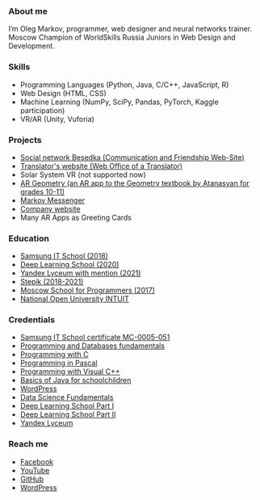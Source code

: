 ### About me
I’m Oleg Markov, programmer, web designer and neural networks trainer.\
Moscow Champion of WorldSkills Russia Juniors in Web Design and Development.

### Skills
* Programming Languages (Python, Java, C/C++, JavaScript, R)
* Web Design (HTML, CSS)
* Machine Learning (NumPy, SciPy, Pandas, PyTorch, Kaggle participation)
* VR/AR (Unity, Vuforia)

### Projects
* [Social network Besedka (Communication and Friendship Web-Site)](http://www.besedka.net)
* [Translator's website (Web Office of a Translator)](http://www.translationsland.com)
* Solar System VR (not supported now)
* [AR Geometry (an AR app to the Geometry textbook by Atanasyan for grades 10-11)](https://play.google.com/store/apps/details?id=com.OlegMarkov.ARGeometry)
* [Markov Messenger](https://play.google.com/store/apps/details?id=com.wMarkov)
* [Company website](https://www.globaltranslations.org)
* Many AR Apps as Greeting Cards

### Education
* [Samsung IT School (2018)](https://myitschool.ru)
* [Deep Learning School (2020)](https://www.dlschool.org/?lang=en)
* [Yandex Lyceum with mention (2021)](https://yandexlyceum.ru)
* [Stepik (2018-2021)](https://stepik.org/users/38159138/certificates)
* [Moscow School for Programmers (2017)](https://informatics.ru)
* [National Open University INTUIT](https://intuit.ru/intuituser/study/diplomas)

### Credentials
* [Samsung IT School certificate MC-0005-051](https://myitschool.ru/certificates)
* [Programming and Databases fundamentals](https://www.specialist.ru/graduate/groupcert/1380949)
* [Programming with C](https://www.specialist.ru/graduate/groupcert/1394872)
* [Programming in Pascal](https://www.specialist.ru/graduate/groupcert/1403162)
* [Programming with Visual C++](https://www.specialist.ru/graduate/groupcert/1441915)
* [Basics of Java for schoolchildren](https://www.specialist.ru/graduate/groupcert/1469647)
* [WordPress](https://www.specialist.ru/graduate/groupcert/1813633)
* [Data Science Fundamentals](https://www.specialist.ru/graduate/groupcert/1648454)
* [Deep Learning School Part I](https://disk.yandex.ru/i/NmAYpFDlRSb5aw)
* [Deep Learning School Part II](https://disk.yandex.ru/i/1e8GPny-RxJDaQ)
* [Yandex Lyceum](https://yastatic.net/s3/lyceum/2021-certs/219928627-b99172d0-2295-4402-89f4-43f57d711af8.pdf)

### Reach me
* [Facebook](https://www.facebook.com/oleg.markov.319247)
* [YouTube](https://www.youtube.com/channel/UCUaBINm9rYYTaKILNxcs28g)
* [GitHub](https://github.com/lontrid)
* [WordPress](https://lontrid.home.blog)